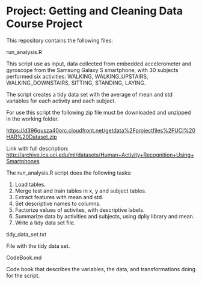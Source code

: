 # Project: Getting and Cleaning Data Course Project

This repository contains the following files:

run_analysis.R

This script use as input, data collected from embedded accelerometer and gyroscope from the 
Samsung Galaxy S smartphone, with 30 subjects performed six activities: WALKING, WALKING_UPSTAIRS, 
WALKING_DOWNSTAIRS, SITTING, STANDING, LAYING.

The script creates a tidy data set with the average of mean and std variables for each activity and each subject.

For use this script the following zip file must be downloaded and unzipped in the working folder.

https://d396qusza40orc.cloudfront.net/getdata%2Fprojectfiles%2FUCI%20HAR%20Dataset.zip  

Link with full description:
http://archive.ics.uci.edu/ml/datasets/Human+Activity+Recognition+Using+Smartphones 

The run_analysis.R script does the following tasks:

1. Load tables.
2. Merge test and train tables in x, y and subject tables.
3. Extract features with mean and std. 
4. Set descriptive names to columns.
5. Factorize values of activites, with descriptive labels.
6. Summarize data by activities and subjects, using dpliy library and mean.
7. Write a tidy data set file.

tidy_data_set.txt

File with the tidy data set.

CodeBook.md

Code book that describes the variables, the data, and transformations doing for the script.







  
